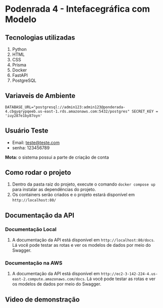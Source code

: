 # Podenrada 4 - Intefacegráfica com Modelo

## Tecnologias utilizadas

1. Python
2. HTML
3. CSS
4. Prisma
5. Docker
6. FastAPI
7. PostgreSQL

## Variaveis de Ambiente

`DATABASE_URL="postgresql://admin123:admin123@ponderada-4.cbgyqrypqeeb.us-east-1.rds.amazonaws.com:5432/postgres" SECRET_KEY = 'iuy287e1by87oyn'`

## Usuário Teste

- Email: teste@teste.com
- senha: 123456789

**Mota:** o sistema possui a parte de criação de conta

## Como rodar o projeto

1. Dentro da pasta raiz do projeto, execute o comando `docker compose up` para instalar as dependências do projeto.
2. Os containers serão criados e o projeto estará disponível em `http://localhost:80/`

## Documentação da API

### Documentação Local

1. A documentação da API está disponível em `http://localhost:80/docs`. Lá você pode testar as rotas e ver os modelos de dados por meio do Swagger.

### Documentação na AWS
1. A documentação da API está disponível em `http://ec2-3-142-224-4.us-east-2.compute.amazonaws.com/docs`. Lá você pode testar as rotas e ver os modelos de dados por meio do Swagger.

## Video de demonstração
